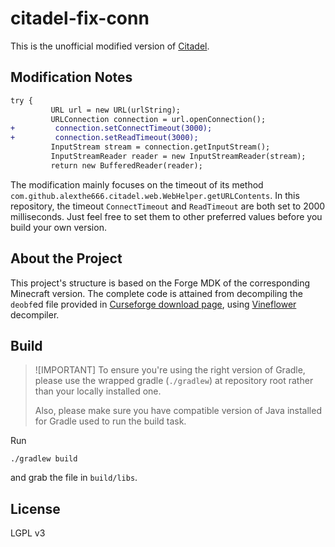 # citadel-fix-conn

This is the unofficial modified version of [Citadel](https://github.com/AlexModGuy/citadel).

## Modification Notes

```diff
try {
         URL url = new URL(urlString);
         URLConnection connection = url.openConnection();
+         connection.setConnectTimeout(3000);
+         connection.setReadTimeout(3000);
         InputStream stream = connection.getInputStream();
         InputStreamReader reader = new InputStreamReader(stream);
         return new BufferedReader(reader);
```

The modification mainly focuses on the timeout of its method `com.github.alexthe666.citadel.web.WebHelper.getURLContents`. In this repository, the timeout `ConnectTimeout` and `ReadTimeout` are both set to 2000 milliseconds. Just feel free to set them to other preferred values before you build your own version.

## About the Project

This project's structure is based on the Forge MDK of the corresponding Minecraft version. The complete code is attained from decompiling the `deobf`ed file provided in [Curseforge download page](https://www.curseforge.com/minecraft/mc-mods/citadel/files), using [Vineflower](https://github.com/Vineflower/vineflower) decompiler.

## Build

>![IMPORTANT]
> To ensure you're using the right version of Gradle, please use the wrapped gradle (`./gradlew`) at repository root rather than your locally installed one.
> 
> Also, please make sure you have compatible version of Java installed for Gradle used to run the build task.

Run

```shell
./gradlew build
```

and grab the file in `build/libs`.

## License

LGPL v3